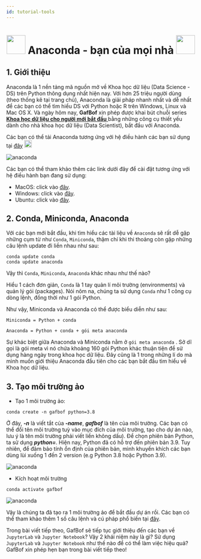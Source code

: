 ```yaml
---
id: tutorial-tools
---
```


# <center> <img src="https://media.giphy.com/media/j5oMK60WVe1w9YaaOa/source.gif" width="50"> Anaconda - bạn của mọi nhà <img src="https://media.giphy.com/media/j5oMK60WVe1w9YaaOa/source.gif" width="50"> </center>

## 1. Giới thiệu

Anaconda là 1 nền tảng mã nguồn mở về Khoa học dữ liệu (Data Science - DS) trên Python thông dụng nhất hiện nay. Với hơn 25 triệu người dùng (theo thống kê tại trang chủ), Anaconda là giải pháp nhanh nhất và dễ nhất để các bạn có thể tìm hiểu DS với Python hoặc R trên Windows, Linux và Mac OS X. Và ngày hôm nay, **GafBof** xin phép được khai bút chuỗi series <ins> **Khoa học dữ liệu cho người mới bắt đầu** </ins> bằng những công cụ thiết yếu dành cho nhà khoa học dữ liệu (Data Scientist), bắt đầu với Anaconda. 

Các bạn có thể tải Anaconda tương ứng với hệ điều hành các bạn sử dụng tại [đây](https://www.anaconda.com/products/individual) <img src="https://media.giphy.com/media/j5oMK60WVe1w9YaaOa/source.gif" width="20"> 

![anaconda](img/anaconda.png)

Các bạn có thể tham khảo thêm các link dưới đây để cài đặt tương ứng với hệ điều hành bạn đang sử dụng:

- MacOS: click vào [đây](https://docs.anaconda.com/anaconda/install/mac-os/).
- Windows: click vào [đây](https://docs.anaconda.com/anaconda/install/windows/).
- Ubuntu: click vào [đây](https://docs.anaconda.com/anaconda/install/linux/).

## 2. Conda, Miniconda, Anaconda

Với các bạn mới bắt đầu, khi tìm hiểu các tài liệu về ```Anaconda``` sẽ rất dễ gặp những cụm từ như ```Conda```, ```Miniconda```, thậm chí khi thi thoảng còn gặp những câu lệnh update đi liền nhau như sau:

```
conda update conda
conda update anaconda
```
Vậy thì ```Conda```, ```Miniconda```, ```Anaconda``` khác nhau như thế nào?

Hiểu 1 cách đơn giản, ```Conda``` là 1 tay quản lí môi trường (environments) và quản lý gói (packages). Nói nôm na, chúng ta sử dụng ```Conda``` như 1 công cụ dòng lệnh, đồng thời như 1 gói Python. 

Như vậy, Miniconda và Anaconda có thể được biểu diễn như sau:

```
Miniconda = Python + conda

Anaconda = Python + conda + gói meta anaconda
```

Sự khác biệt giữa Anaconda và Miniconda nằm ở ```gói meta anaconda``` . Sở dĩ gọi là gói meta vì nó chứa khoảng 160 gói Python khác thuận tiện để sử dụng hàng ngày trong khoa học dữ liệu. Đây cũng là 1 trong những lí do mà mình muốn giới thiệu Anaconda đầu tiên cho các bạn bắt đầu tìm hiểu về Khoa học dữ liệu. 

## 3. Tạo môi trường ảo 

- Tạo 1 môi trường ảo:
```
conda create -n gafbof python=3.8 
```
 Ở đây, ***-n*** là viết tắt của ***-name***, ***gafbof*** là tên của môi trường. Các bạn có thể đổi tên môi trường tuỳ vào mục đích của môi trường, tạo cho dự án nào, lưu ý là tên môi trường phải viết liền không dấu). Để chọn phiên bản Python, ta sử dụng ***python=***. Hiện nay, Python đã có hỗ trợ đến phiên bản 3.9. Tuy nhiên, để đảm bảo tính ổn định của phiên bản, mình khuyến khích các bạn dùng lùi xuống 1 đến 2 version (e.g Python 3.8 hoặc Python 3.9). 

![anaconda](img/conda_create.png)

- Kích hoạt môi trường
```
conda activate gafbof
```
![anaconda](img/conda_activate.png)

Vậy là chúng ta đã tạo ra 1 môi trường ảo để bắt đầu dự án rồi. Các bạn có thể tham khảo thêm 1 số câu lệnh và cú pháp phổ biến tại [đây](https://docs.conda.io/projects/conda/en/4.6.0/_downloads/52a95608c49671267e40c689e0bc00ca/conda-cheatsheet.pdf).

Trong bài viết tiếp theo, GafBof sẽ tiếp tục giới thiệu đến các bạn về ```JupyterLab``` và ```Jupyter Notebook```? Vậy 2 khái niệm này là gì? Sử dụng ```JupyterLab``` và ```Jupyter Notebook``` như thế nào để có thể làm việc hiệu quả? GafBof xin phép hẹn bạn trong bài viết tiếp theo!
